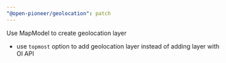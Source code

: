 ```yaml
---
"@open-pioneer/geolocation": patch
---
```


Use MapModel to create geolocation layer

- use `topmost` option to add geolocation layer instead of adding layer with Ol API
